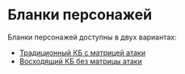 # Бланки персонажей

Бланки персонажей доступны в двух вариантах:

- [Традиционный КБ с матрицей атаки](/assets/pdf/Old-School_Essentials_-_Character_Sheet_RU.pdf)
- [Восходящий КБ без матрицы атаки](/assets/pdf/Old-School_Essentials_-_Character_Sheet_AAC_RU.pdf)
